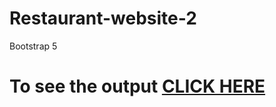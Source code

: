 # Restaurant-website-2
Bootstrap 5

# To see the output [CLICK HERE](https://harshithvh.github.io/Restaurant-website/index.html)

